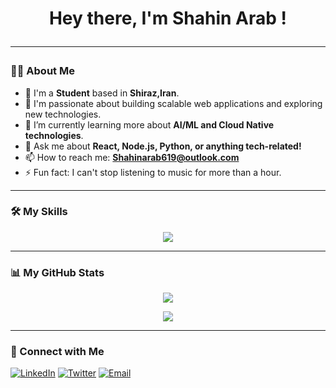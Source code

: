 
<h1 align="center">Hey there, I'm Shahin Arab !

<p align="center">
  <a href="https://github.com/shahinarab78">
  </a>
</p>

---

### 👨‍💻 About Me

- 📝 I'm a **Student** based in **Shiraz,Iran**.
- 🚀 I'm passionate about building scalable web applications and exploring new technologies.
- 🌱 I’m currently learning more about **AI/ML and Cloud Native technologies**.
- 💬 Ask me about **React, Node.js, Python, or anything tech-related!**
- 📫 How to reach me: **Shahinarab619@outlook.com**
- ⚡ Fun fact: I can't stop listening to music for more than a hour.

---

### 🛠️ My Skills

<p align="center">
  <a href="https://skillicons.dev">
    <img src="https://skillicons.dev/icons?i=git,python,virtualization,wsl,linux" />
  </a>
</p>

---

### 📊 My GitHub Stats

<p align="center">
  <a href="https://github.com/shahinarab78">
    <img src="https://github-readme-stats.vercel.app/api?username=shahinarab78&show_icons=true&theme=dracula&include_all_commits=true&count_private=true"/>
  </a>
</p>
<p align="center">
  <a href="https://github.com/shaiinarab">
    <img src="https://github-readme-stats.vercel.app/api/top-langs/?username=shahinarab78&layout=compact&langs_count=8&theme=dracula"/>
  </a>
</p>

---

### 🤝 Connect with Me


<p align="center">

<a href="https://www.linkedin.com/in/shaiinarab/"><img src="https://img.shields.io/badge/LinkedIn-0077B5?style=for-the-badge&logo=linkedin&logoColor=white" alt="LinkedIn"></a>
<a href="https://twitter.com/shaiinarab"><img src="https://img.shields.io/badge/Twitter-1DA1F2?style=for-the-badge&logo=twitter&logoColor=white" alt="Twitter"></a>
<a href="mailto:shahinarab619@outlook.com"><img src="https://img.shields.io/badge/Email-D14836?style=for-the-badge&logo=gmail&logoColor=white" alt="Email"></a>
